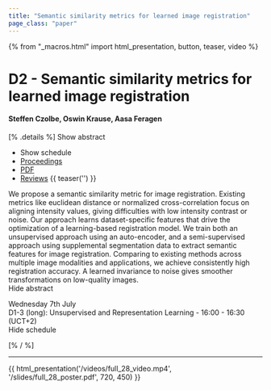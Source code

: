 ```yaml
---
title: "Semantic similarity metrics for learned image registration"
page_class: "paper"
---
```


{% from "_macros.html" import html_presentation, button, teaser, video %}

# D2 - Semantic similarity metrics for learned image registration

#### Steffen Czolbe, Oswin Krause, Aasa Feragen

[% .details %]
<a class="toggle_visibility" data-selector=".abstract" data-level="3">Show abstract</a>
- <a class="toggle_visibility" data-selector=".schedule" data-level="3">Show schedule</a>
- <a href="">Proceedings</a>
- <a href="https://openreview.net/pdf?id=9M5cH--UdcC">PDF</a>
- <a href="https://openreview.net/forum?id=9M5cH--UdcC">Reviews</a>
{{ teaser('') }}

<p>
    <span class="abstract">
        We propose a semantic similarity metric for image registration. Existing metrics like euclidean distance or normalized cross-correlation focus on aligning intensity values, giving difficulties with low intensity contrast or noise. Our approach learns dataset-specific features that drive the optimization of a learning-based registration model. We train both an unsupervised approach using an auto-encoder, and a semi-supervised approach using supplemental segmentation data to extract semantic features for image registration. Comparing to existing methods across multiple image modalities and applications, we achieve consistently high registration accuracy. A learned invariance to noise gives smoother transformations on low-quality images.
        <br>
        <span class="actions"><a class="toggle_visibility" data-level="2">Hide abstract</a></span>
    </span>
</p>

<p>
    <span class="schedule">
         Wednesday 7th July<br>D1-3 (long): Unsupervised and Representation Learning - 16:00 - 16:30 (UCT+2)
        <br>
        <span class="actions"><a class="toggle_visibility" data-level="2">Hide schedule</a></span>
    </span>
</p>

[% / %]


---

{{ html_presentation('/videos/full_28_video.mp4', '/slides/full_28_poster.pdf', 720, 450) }}